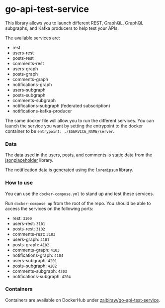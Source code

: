 # go-api-test-service
This library allows you to launch different REST, GraphQL, GraphQL subgraphs, and Kafka producers to help test your APIs.

The available services are:
- rest
- users-rest
- posts-rest
- comments-rest
- users-graph
- posts-graph
- comments-graph
- notifications-graph
- users-subgraph
- posts-subgraph
- comments-subgraph
- notifications-subgraph (federated subscription)
- notifications-kafka-producer

The same docker file will allow you to run the different services. You can launch the service you want by setting the entrypoint to the docker container to be `entrypoint: ./$SERVICE_NAME/server`.

### Data
The data used in the users, posts, and comments is static data from the [jsonplaceholder](https://github.com/typicode/jsonplaceholder) library. 

The notification data is generated using the `loremipsum` library.

### How to use
You can use the `docker-compose.yml` to stand up and test these services. 

Run `docker-compose up` from the root of the repo. You should be able to access the services on the following ports:
- rest: `3100`
- users-rest: `3101`
- posts-rest: `3102`
- comments-rest: `3103`
- users-graph: `4101`
- posts-graph: `4102`
- comments-graph: `4103`
- notifications-graph: `4104`
- users-subgraph: `4201`
- posts-subgraph: `4202`
- comments-subgraph: `4203`
- notifications-subgraph: `4204`

### Containers
Containers are available on DockerHub under [zalbiraw/go-api-test-service](https://hub.docker.com/r/zalbiraw/go-api-test-service).

